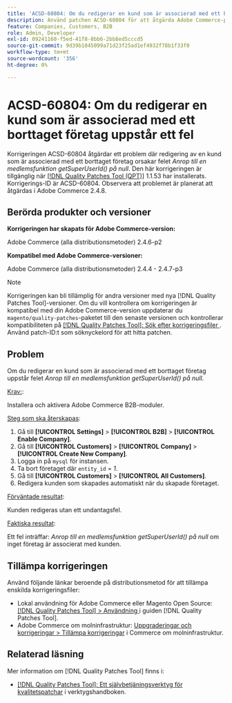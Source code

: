 ```yaml
---
title: 'ACSD-60804: Om du redigerar en kund som är associerad med ett borttaget företag uppstår ett fel'
description: Använd patchen ACSD-60804 för att åtgärda Adobe Commerce-problemet där redigering av en kund som är associerad med ett borttaget företag orsakar ett fel *Anrop till medlemsfunktionen getSuperUserId() på null*.
feature: Companies, Customers, B2B
role: Admin, Developer
exl-id: 09241160-f5ed-41f8-8bb6-2bb8ed5cccd5
source-git-commit: 9d39b1045099a71d23f25ad1ef4932f78b1f33f0
workflow-type: tm+mt
source-wordcount: '356'
ht-degree: 0%

---
```


# ACSD-60804: Om du redigerar en kund som är associerad med ett borttaget företag uppstår ett fel

Korrigeringen ACSD-60804 åtgärdar ett problem där redigering av en kund som är associerad med ett borttaget företag orsakar felet *Anrop till en medlemsfunktion getSuperUserId() på null*. Den här korrigeringen är tillgänglig när [[!DNL Quality Patches Tool (QPT)]](/help/tools/quality-patches-tool/quality-patches-tool-to-self-serve-quality-patches.md) 1.1.53 har installerats. Korrigerings-ID är ACSD-60804. Observera att problemet är planerat att åtgärdas i Adobe Commerce 2.4.8.

## Berörda produkter och versioner

**Korrigeringen har skapats för Adobe Commerce-version:**

Adobe Commerce (alla distributionsmetoder) 2.4.6-p2

**Kompatibel med Adobe Commerce-versioner:**

Adobe Commerce (alla distributionsmetoder) 2.4.4 - 2.4.7-p3

>[!NOTE]
>
>Korrigeringen kan bli tillämplig för andra versioner med nya [!DNL Quality Patches Tool]-versioner. Om du vill kontrollera om korrigeringen är kompatibel med din Adobe Commerce-version uppdaterar du `magento/quality-patches`-paketet till den senaste versionen och kontrollerar kompatibiliteten på [[!DNL Quality Patches Tool]: Sök efter korrigeringsfiler ](https://experienceleague.adobe.com/tools/commerce-quality-patches/index.html?lang=sv-SE). Använd patch-ID:t som söknyckelord för att hitta patchen.

## Problem

Om du redigerar en kund som är associerad med ett borttaget företag uppstår felet *Anrop till en medlemsfunktion getSuperUserId() på null*.

<u>Krav:</u>:

Installera och aktivera Adobe Commerce B2B-moduler.

<u>Steg som ska återskapas</u>:

1. Gå till **[!UICONTROL Settings]** > **[!UICONTROL B2B]** > **[!UICONTROL Enable Company]**.
1. Gå till **[!UICONTROL Customers]** > **[!UICONTROL Company]** > **[!UICONTROL Create New Company]**.
1. Logga in på `mysql` för instansen.
1. Ta bort företaget där `entity_id` = *1*.
1. Gå till **[!UICONTROL Customers]** > **[!UICONTROL All Customers]**.
1. Redigera kunden som skapades automatiskt när du skapade företaget.

<u>Förväntade resultat</u>:

Kunden redigeras utan ett undantagsfel.

<u>Faktiska resultat</u>:

Ett fel inträffar: *Anrop till en medlemsfunktion getSuperUserId() på null* om inget företag är associerat med kunden.

## Tillämpa korrigeringen

Använd följande länkar beroende på distributionsmetod för att tillämpa enskilda korrigeringsfiler:

* Lokal användning för Adobe Commerce eller Magento Open Source: [[!DNL Quality Patches Tool] > Användning ](/help/tools/quality-patches-tool/usage.md) i guiden [!DNL Quality Patches Tool].
* Adobe Commerce om molninfrastruktur: [Uppgraderingar och korrigeringar > Tillämpa korrigeringar](https://experienceleague.adobe.com/docs/commerce-cloud-service/user-guide/develop/upgrade/apply-patches.html?lang=sv-SE) i Commerce om molninfrastruktur.

## Relaterad läsning

Mer information om [!DNL Quality Patches Tool] finns i:

* [[!DNL Quality Patches Tool]: Ett självbetjäningsverktyg för kvalitetspatchar](/help/tools/quality-patches-tool/quality-patches-tool-to-self-serve-quality-patches.md) i verktygshandboken.
